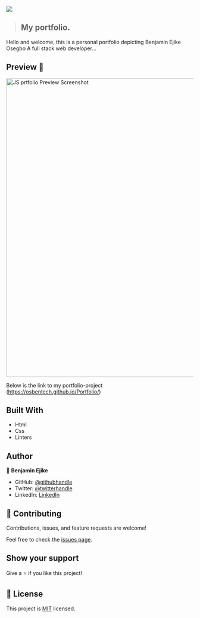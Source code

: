 ![](https://img.shields.io/badge/Microverse-blueviolet)

> ## My portfolio.

   Hello and welcome,
   this is a personal portfolio depicting Benjamin Ejike Osegbo
   A full stack web developer...

   ## Preview 📸
   
   <img width="800" alt="JS prtfolio Preview Screenshot" src="photo/bg/portfolio-preview">

Below is the link to my portfolio-project
(https://osbentech.github.io/Portfolio/)


## Built With

- Html
- Css
- Linters


## Author

👤 **Benjamin Ejike**

- GitHub: [@githubhandle](https://github.com/osbentech)
- Twitter: [@twitterhandle](https://twitter.com/EjikeOsegbo)
- LinkedIn: [LinkedIn](www.linkedin.com/in/benjamin-ejike-632248206)


## 🤝 Contributing

Contributions, issues, and feature requests are welcome!

Feel free to check the [issues page](../../issues/).

## Show your support

Give a ⭐️ if you like this project!


## 📝 License

This project is [MIT](./MIT.md) licensed.